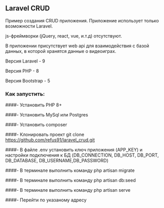 ## Laravel CRUD

Пример создания CRUD приложения. Приложение использует только возможности Laravel.

js-фреймворки (jQuery, react, vue, и.т.д) отсутствуют.

В приложении присутствует web api для взаимодействия с базой данных, 
в которой хранятся данные о видеоиграх.

Версия Laravel - 9

Версия PHP - 8

Версия Bootstrap - 5


### Как запустить:

####- Установить PHP 8+

####- Установить MySql или Postgres

####- Установить composer

####- Клонировать проект git clone https://github.com/refus91/laravel_crud.git

####- В файле .env установить ключ приложения (APP_KEY) и настройки подключения к БД (DB_CONNECTION, DB_HOST, DB_PORT, DB_DATABASE, DB_USERNAME,DB_PASSWORD)

####- В терминале выполнить команду php artisan migrate

####- В терминале выполнить команду php artisan db:seed

####- В терминале выполнить команду php artisan serve

####- Перейти по указаному адресу 

